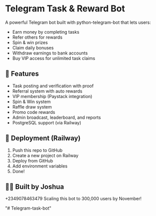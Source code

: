# Telegram Task & Reward Bot

A powerful Telegram bot built with python-telegram-bot that lets users:

- Earn money by completing tasks
- Refer others for rewards
- Spin & win prizes
- Claim daily bonuses
- Withdraw earnings to bank accounts
- Buy VIP access for unlimited task claims

## 🚀 Features

- Task posting and verification with proof
- Referral system with auto rewards
- VIP membership (Paystack integration)
- Spin & Win system
- Raffle draw system
- Promo code rewards
- Admin broadcast, leaderboard, and reports
- PostgreSQL support (via Railway)




## 🚀 Deployment (Railway)

1. Push this repo to GitHub
2. Create a new project on Railway
3. Deploy from GitHub
4. Add environment variables
5. Done!

## 🙋‍♀️ Built by Joshua
+2349078463479
Scaling this bot to 300,000 users by November!

"# Telegram-task-bot" 
